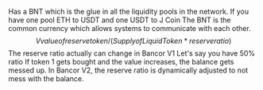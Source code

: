 Has a BNT which is the glue in all the liquidity pools in the network.
If you have one pool ETH to USDT and one USDT to J Coin
The BNT is the common currency which allows systems to communicate with each other.
$$ V{value of reserve token} / (Supply of Liquid Token * reserve ratio) $$
The reserve ratio actually can change in Bancor V1
Let's say you have 50% ratio
	If token 1 gets bought and the value increases, the balance gets messed up.
In Bancor V2, the reserve ratio is dynamically adjusted to not mess with the balance.